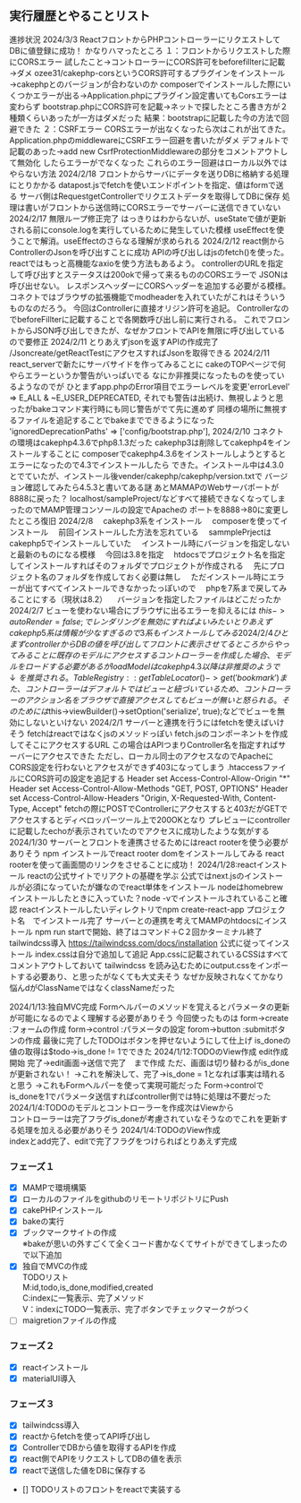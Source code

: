 ## 実行履歴とやることリスト

進捗状況
2024/3/3
        ReactフロントからPHPコントローラーにリクエストしてDBに値登録に成功！
        かなりハマったところ
        １：フロントからリクエストした際にCORSエラー
            試したこと→コントローラーにCORS許可をbeforefillterに記載→ダメ
            ozee31/cakephp-corsというCORS許可するプラグインをインストール→cakephpとのバージョンが合わないのか
            composerでインストールした際にいくつかエラーが出る→Application.phpにプラグイン設定書いてもCorsエラーは変わらず
            bootstrap.phpにCORS許可を記載→ネットで探したところ書き方が２種類くらいあったが一方はダメだった
            結果：bootstrapに記載した今の方法で回避できた
        ２：CSRFエラー
            CORSエラーが出なくなったら次はこれが出てきた。
            Application.phpのmiddlewareにCSRFエラー回避を書いたがダメ
            デフォルトで記載のあった->add new CsrfProtectionMiddlewareの部分をコメントアウトして無効化
            したらエラーがでなくなった
        これらのエラー回避はローカル以外ではやらない方法
2024/2/18
       フロントからサーバにデータを送りDBに格納する処理にとりかかる
       datapost.jsでfetchを使いエンドポイントを指定、値はformで送る
       サーバ側はRequestgetControllerでリクエストデータを取得してDBに保存
       処理は書いがフロントから送信時にCORSエラーでサーバーに送信できていない
2024/2/17
       無限ループ修正完了
       はっきりはわからないが、useStateで値が更新される前にconsole.logを実行しているために発生していた模様
       useEffectを使うことで解消。useEffectのさらなる理解が求められる
2024/2/12
      react側からControllerのJsonを呼び出すことに成功
      APIの呼び出しはjsのfetch()を使った。reactではもっと高機能なaxioを使う方法もあるよう。
      controllerのURLを指定して呼び出すとステータスは200okで帰って来るもののCORSエラーで
      JSONは呼び出せない。
      レスポンスヘッダーにCORSヘッダーを追加する必要がる模様。
      コネクトではブラウザの拡張機能でmodheaderを入れていたがこれはそういうものなのだろう。
      今回はControllerに直接オリジン許可を追記。
      ControllerなのでbeforeFillterに記載することで各関数呼び出し前に実行される。
      これでフロントからJSON呼び出しできたが、なぜかフロントでAPIを無限に呼び出しているので要修正
2024/2/11
      とりあえずjsonを返すAPIの作成完了
      /Jsoncreate/getReactTestにアクセスすればJsonを取得できる
2024/2/11
      react_serverで新たにサーバサイドを作ってみることに
      cakeのTOPページで何やらエラーというか警告がいっぱいでる
      なにか非推奨になったものを使っているようなのでが
      ひとまずapp.phpのError項目でエラーレベルを変更'errorLevel' => E_ALL & ~E_USER_DEPRECATED,
      それでも警告は出続け、無視しようと思ったがbakeコマンド実行時にも同じ警告がでて先に進めず
      同様の場所に無視するファイルを追記することでbakeまでできるようになった
      'ignoredDeprecationPaths' => ['config/bootstrap.php'],
2024/2/10
      コネクトの環境はcakephp4.3.6でphp8.1.3だった
      cakephp3は削除してcakephp4をインストールすることに
      composerでcakephp4.3.6をインストールしようとするとエラーになったので4.3でインストールしたら
      できた。インストール中は4.3.0とでていたが、インストール後vender/cakephp/cakephp/version.txtで
      バージョン確認してみたら4.5.3と書いてある謎
      あとMAMAPのWebサーバポートが8888に戻った？
      localhost/sampleProject/などすべて接続できなくなってしまったのでMAMP管理コンソールの設定でApacheの
      ポートを8888->80に変更したところ復旧
2024/2/8
    　cakephp3系をインストール
    　composerを使ってインストール
    　前回インストールした方法を忘れている
    　sammplePrjectはcakephp5でインストールしていた
    　インストール時にバージョンを指定しないと最新のものになる模様
    　今回は3.8を指定
    　htdocsでプロジェクト名を指定してインストールすればそのフォルダでプロジェクトが作成される
    　先にプロジェクト名のフォルダを作成しておく必要は無し
    　ただインストール時にエラーが出てすべてインストールできなかったっぽいので
    　phpを7系まで戻してみることにする（現状は8.2）
    　バージョンを指定したファイルはどこだったか
2024/2/7
      ビューを使わない場合にブラウザに出るエラーを抑えるには
      $this->autoRender = false;
      でレンダリングを無効にすればよいみたい
      とりあえずcakephp5系は情報が少なすぎるので3系もインストールしてみる
2024/2/4
    　ひとまずcontrollerからDBの値を呼び出してフロントに表示させてるところからやってみることに
    　既存のモデルにアクセスするコントローラーを作成した場合、モデルをロードする必要があるが
    　loadModelはcakephp4.3以降は非推奨のようで↓を推奨される。
    　TableRegistry::getTableLocator()->get('bookmark')
    　また、コントローラーはデフォルトではビューと紐づいているため、コントローラーのアクション名をブラウザで直接アクセスしても
    　ビューが無いと怒られる。
    　そのためには$this->viewBuilder()->setOption('serialize', true);などでビューを無効にしないといけない
2024/2/1
    サーバーと連携を行うにはfetchを使えばいけそう
    fetchはreactではなくjsのメソッドっぽい
    fetch.jsのコンポーネントを作成してそこにアクセスするURL
    この場合はAPIつまりController名を指定すればサーバーにアクセスできた
    ただし、ローカル同士のアクセスなのでApacheにCORS設定を行わないとアクセスができず403になってしまう
    .htaccessファイルにCORS許可の設定を追記する
    <IfModule mod_headers.c>
    Header set Access-Control-Allow-Origin "*"
    Header set Access-Control-Allow-Methods "GET, POST, OPTIONS"
    Header set Access-Control-Allow-Headers "Origin, X-Requested-With, Content-Type, Accept"
    </IfModule>
    fetchの際にPOSTでControllerにアクセスすると403だがGETでアクセスするとディベロッパーツール上で200OKとなり
    プレビューにcontrollerに記載したechoが表示されていたのでアクセスに成功したような気がする
2024/1/30
    サーバーとフロントを連携させるためにはreact rooterを使う必要がありそう
    npm インストールでreact rooter domをインストールしてみる
    react rooterを使って画面間のリンクをさせることに成功！
2024/1/28:reactインストール
    reactの公式サイトでリアクトの基礎を学ぶ
    公式ではnext.jsのインストールが必須になっていたが嫌なのでreact単体をインストール
    nodeはhomebrewインストールしたときに入っていた？node -vでインストールされていること確認
    reactインストールしたいディレクトリでnpm create-react-app プロジェクト名　でインストール完了
    サーバーとの連携を考えてMAMPのhtdocsにインストール
    npm run startで開始、終了はコマンド＋C２回かターミナル終了
    tailwindcss導入
    https://tailwindcss.com/docs/installation
    公式に従ってインストール
    index.cssは自分で追加して追記
    App.cssに記載されているCSSはすべてコメントアウトしておいて
    tailwindcss を読み込むためにoutput.cssをインポートする必要あり、と思ったがなくても大丈夫そう
    なぜか反映されなくてかなり悩んdがClassNameではなくclassNameだった

2024/1/13:独自MVC完成
            Formヘルパーのメソッドを覚えるとパラメータの更新が可能になるのでよく理解する必要がありそう
            今回使ったものは
                form->create :フォームの作成
                form->control :パラメータの設定
                forom->button :submitボタンの作成
            最後に完了したTODOはボタンを押せないようにして仕上げ
                is_doneの値の取得は$todo->is_done != 1でできた
2024/1/12:TODOのView作成
            edit作成開始
            完了→edit画面→送信で完了　まで作成
            ただ、画面は切り替わるがis_doneが更新されない！
            →これを解決して、完了→is_done = 1となれば事実は晴れると思う
                →これもFormヘルパーを使って実現可能だった
                Form->controlでis_doneを1でパラメータ送信すればcontroller側では特に処理は不要だった
2024/1/4:TODOのモデルとコントローラーを作成次はViewから  
            コントローラーは完了フラグis_doneが考慮されていなそうなのでこれを更新する処理を加える必要がありそう
2024/1/4:TODOのView作成  
            indexとadd完了、editで完了フラグをつけらればとりあえず完成

### フェーズ１

- [x] MAMPで環境構築
- [x] ローカルのファイルをgithubのリモートリポジトリにPush
- [x] cakePHPインストール
- [x] bakeの実行
- [x] ブックマークサイトの作成  
※bakeが思いの外すごくて全くコード書かなくてサイトができてしまったので以下追加
- [x] 独自でMVCの作成  
TODOリスト  
M:id,todo,is_done,modified,created  
C:indexに一覧表示、完了メソッド  
V：indexにTODO一覧表示、完了ボタンでチェックマークがつく  
- [ ] maigretionファイルの作成
### フェーズ２
- [x] reactインストール
- [x] materialUI導入
### フェーズ３
- [x] tailwindcss導入
- [x] reactからfetchを使ってAPI呼び出し
- [x] ControllerでDBから値を取得するAPIを作成
- [x] react側でAPIをリクエストしてDBの値を表示
- [x] reactで送信した値をDBに保存する
- [] TODOリストのフロントをreactで実装する
